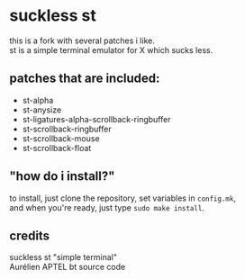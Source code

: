 suckless st
===========
this is a fork with several patches i like.<br/>
st is a simple terminal emulator for X which sucks less.

patches that are included:
--------------------------
* st-alpha
* st-anysize
* st-ligatures-alpha-scrollback-ringbuffer
* st-scrollback-ringbuffer
* st-scrollback-mouse
* st-scrollback-float

"how do i install?"
------------------
to install, just clone the repository, set variables in `config.mk`,<br/>
and when you're ready, just type `sudo make install`.

credits
-------
suckless st "simple terminal"<br/>
Aurélien APTEL <aurelien dot aptel at gmail dot com> bt source code
